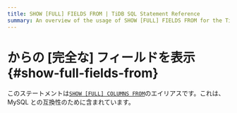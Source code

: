 ```yaml
---
title: SHOW [FULL] FIELDS FROM | TiDB SQL Statement Reference
summary: An overview of the usage of SHOW [FULL] FIELDS FROM for the TiDB database.
---
```


# からの [完全な] フィールドを表示 {#show-full-fields-from}

このステートメントは[<a href="/sql-statements/sql-statement-show-columns-from.md">`SHOW [FULL] COLUMNS FROM`</a>](/sql-statements/sql-statement-show-columns-from.md)のエイリアスです。これは、MySQL との互換性のために含まれています。

